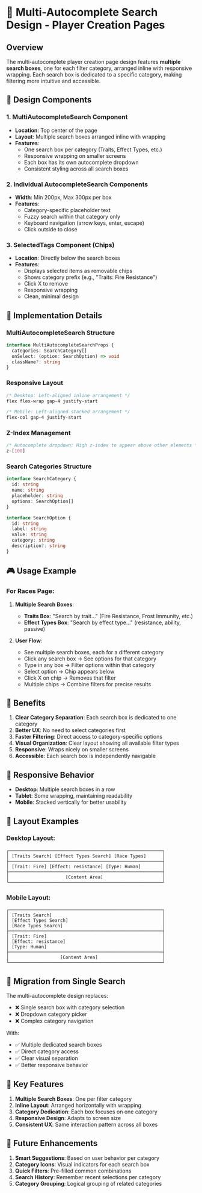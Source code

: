 # 🎯 Multi-Autocomplete Search Design - Player Creation Pages

## Overview

The multi-autocomplete player creation page design features **multiple search boxes**, one for each filter category, arranged inline with responsive wrapping. Each search box is dedicated to a specific category, making filtering more intuitive and accessible.

## 🎨 Design Components

### 1. MultiAutocompleteSearch Component
- **Location**: Top center of the page
- **Layout**: Multiple search boxes arranged inline with wrapping
- **Features**:
  - One search box per category (Traits, Effect Types, etc.)
  - Responsive wrapping on smaller screens
  - Each box has its own autocomplete dropdown
  - Consistent styling across all search boxes

### 2. Individual AutocompleteSearch Components
- **Width**: Min 200px, Max 300px per box
- **Features**:
  - Category-specific placeholder text
  - Fuzzy search within that category only
  - Keyboard navigation (arrow keys, enter, escape)
  - Click outside to close

### 3. SelectedTags Component (Chips)
- **Location**: Directly below the search boxes
- **Features**:
  - Displays selected items as removable chips
  - Shows category prefix (e.g., "Traits: Fire Resistance")
  - Click X to remove
  - Responsive wrapping
  - Clean, minimal design

## 🔧 Implementation Details

### MultiAutocompleteSearch Structure
```typescript
interface MultiAutocompleteSearchProps {
  categories: SearchCategory[]
  onSelect: (option: SearchOption) => void
  className?: string
}
```

### Responsive Layout
```css
/* Desktop: Left-aligned inline arrangement */
flex flex-wrap gap-4 justify-start

/* Mobile: Left-aligned stacked arrangement */
flex-col gap-4 justify-start
```

### Z-Index Management
```css
/* Autocomplete dropdown: High z-index to appear above other elements */
z-[100]
```

### Search Categories Structure
```typescript
interface SearchCategory {
  id: string
  name: string
  placeholder: string
  options: SearchOption[]
}

interface SearchOption {
  id: string
  label: string
  value: string
  category: string
  description?: string
}
```

## 🎮 Usage Example

### For Races Page:
1. **Multiple Search Boxes**:
   - **Traits Box**: "Search by trait..." (Fire Resistance, Frost Immunity, etc.)
   - **Effect Types Box**: "Search by effect type..." (resistance, ability, passive)

2. **User Flow**:
   - See multiple search boxes, each for a different category
   - Click any search box → See options for that category
   - Type in any box → Filter options within that category
   - Select option → Chip appears below
   - Click X on chip → Removes that filter
   - Multiple chips → Combine filters for precise results

## 🚀 Benefits

1. **Clear Category Separation**: Each search box is dedicated to one category
2. **Better UX**: No need to select categories first
3. **Faster Filtering**: Direct access to category-specific options
4. **Visual Organization**: Clear layout showing all available filter types
5. **Responsive**: Wraps nicely on smaller screens
6. **Accessible**: Each search box is independently navigable

## 📱 Responsive Behavior

- **Desktop**: Multiple search boxes in a row
- **Tablet**: Some wrapping, maintaining readability
- **Mobile**: Stacked vertically for better usability

## 🎯 Layout Examples

### Desktop Layout:
```
┌─────────────────────────────────────────────────────────┐
│ [Traits Search] [Effect Types Search] [Race Types]      │
├─────────────────────────────────────────────────────────┤
│ [Trait: Fire] [Effect: resistance] [Type: Human]        │
├─────────────────────────────────────────────────────────┤
│                     [Content Area]                      │
└─────────────────────────────────────────────────────────┘
```

### Mobile Layout:
```
┌─────────────────────────────────────────────────────────┐
│ [Traits Search]                                         │
│ [Effect Types Search]                                   │
│ [Race Types Search]                                     │
├─────────────────────────────────────────────────────────┤
│ [Trait: Fire]                                           │
│ [Effect: resistance]                                    │
│ [Type: Human]                                           │
├─────────────────────────────────────────────────────────┤
│                   [Content Area]                        │
└─────────────────────────────────────────────────────────┘
```

## 🔄 Migration from Single Search

The multi-autocomplete design replaces:
- ❌ Single search box with category selection
- ❌ Dropdown category picker
- ❌ Complex category navigation

With:
- ✅ Multiple dedicated search boxes
- ✅ Direct category access
- ✅ Clear visual separation
- ✅ Better responsive behavior

## 🎯 Key Features

1. **Multiple Search Boxes**: One per filter category
2. **Inline Layout**: Arranged horizontally with wrapping
3. **Category Dedication**: Each box focuses on one category
4. **Responsive Design**: Adapts to screen size
5. **Consistent UX**: Same interaction pattern across all boxes

## 🔮 Future Enhancements

1. **Smart Suggestions**: Based on user behavior per category
2. **Category Icons**: Visual indicators for each search box
3. **Quick Filters**: Pre-filled common combinations
4. **Search History**: Remember recent selections per category
5. **Category Grouping**: Logical grouping of related categories 